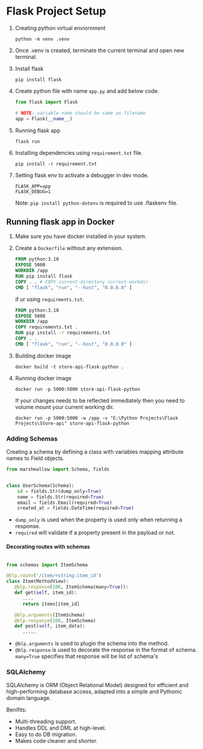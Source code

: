 # Flask Project Setup

1. Creating python virtual enviornment

   ```linux
   python -m venv .venv
   ```

2. Once .venv is created, terminate the current terminal and open new terminal.
3. Install flask

   ```linux
   pip install flask
   ```

4. Create python file with name `app.py` and add below code.

   ```python
   from flask import Flask

   # NOTE: variable name should be same as filename
   app = Flask(__name__)
   ```

5. Running flask app

   ```linux
   flask run
   ```

6. Installing dependencies using `requirement.txt` file.

   ```linux
   pip install -r requirement.txt
   ```

7. Setting flask env to activate a debugger in dev mode.

   ```text
   FLASK_APP=app
   FLASK_DEBUG=1
   ```

   Note: `pip install python-dotenv` is required to use .flaskenv file.

## Running flask app in Docker

1. Make sure you have docker installed in your system.
2. Create a `Dockerfile` without any extension.

   ```Dockerfile
   FROM python:3.10
   EXPOSE 5000
   WORKDIR /app
   RUN pip install flask
   COPY . . # COPY current-directory current-workdir
   CMD [ "flask", "run", "--host", "0.0.0.0" ]
   ```

   if ur using `requirments.txt`.

   ```Dockerfile
   FROM python:3.10
   EXPOSE 5000
   WORKDIR /app
   COPY requirements.txt .
   RUN pip install -r requirements.txt
   COPY . .
   CMD [ "flask", "run", "--host", "0.0.0.0" ]
   ```

3. Building docker image

   ```linux
   docker build -t store-api-flask-python .
   ```

4. Running docker image

   ```linux
   docker run -p 5000:5000 store-api-flask-python
   ```

   If your changes needs to be reflected immediately then you need to volume mount your current working dir.

   ```linux
   docker run -p 5000:5000 -w /app -v "E:\Python Projects\Flask Projects\Store-api" store-api-flask-python
   ```

### Adding Schemas

Creating a schema by defining a class with variables mapping attribute names to Field objects.

```python
from marshmallow import Schema, fields


class UserSchema(Schema):
    id = fields.Str(dump_only=True)
    name = fields.Str(required=True)
    email = fields.Email(required=True)
    created_at = fields.DateTime(required=True)
```

- `dump_only` is used when the property is used only when returning a response.
- `required` will validate if a property present in the payload or not.

#### Decorating routes with schemas

```python

from schemas import ItemSchema

@blp.route('/item/<string:item_id')
class Item(MethodView):
   @blp.response(200, ItemSchema(many=True)):
   def get(self, item_id):
      ....
      return items[item_id]

   @blp.arguments(ItemSchema)
   @blp.response(200, ItemSchema)
   def post(self, item_data):
      .....

```

- `@blp.arguments` is used to plugin the schema into the method.
- `@blp.response` is used to decorate the response in the format of schema. `many=True` specifies that response will be list of schema's

### SQLAlchemy

SQLAlchemy is ORM (Object Relational Model) designed for efficient and high-performing database access, adapted into a simple and Pythonic domain language.

Benifits:

- Multi-threading support.
- Handles DDL and DML at high-level.
- Easy to do DB migration.
- Makes code cleaner and shorter.
